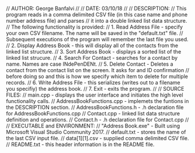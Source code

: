//  AUTHOR:		George Banfalvi
//
//	DATE:		03/10/18
//
//  DESCRIPTION:
//				This program reads in a comma delimited CSV file (in this case name and phone number address file) and parses
//				it into a double linked list data structure.
//				The following functionality is provided:
//				1. Read Address File - specify your own CSV filename.  The name will be saved in the "default.txt" file.
//				   Subsequent executions of the program will remember the last file you used.
//				2. Display Address Book - this will display all of the contacts from the linked list structure.
//				3. Sort Address Book - displays a sorted list of the linked list strucure.
//				4. Search For Contact - searches for a contact by name.  Names are case INdePenDENt.
//				5. Delete Contact - Deletes a contact from the contact list on the screen.  It asks for and ID confirmation
//				   before doing so and this is how we specify which item to delete for multiple records.
//				6. Write Address File - this serializes (writes out to a filename you specifiy) the address book.
//				7. Exit - exits the program.
//
//	SOURCE FILES:
//				main.cpp - displays the user interface and initiates the high level functionality calls.
//				AddressBookFunctions.cpp - implemets the funtions in the DESCRIPTION section.
//				AddressBookFunctions.h - .h declaration file for AddressBookFunctions.cpp
//				Contact.cpp - linked list data structure definition and operations.
//				Contact.h - .h declaration file for Contact.cpp
//
//	EXECUTABLE and ENVIRONMENT:
//				"Address Book.exe" - Built using Microsoft Visual Studio Community 2017.
//				default.txt - stores the name of the last CSV input file.
//				data[1][1].csv - supplied comma delimited CSV file.
//				README.txt - this header information is in the README file.

